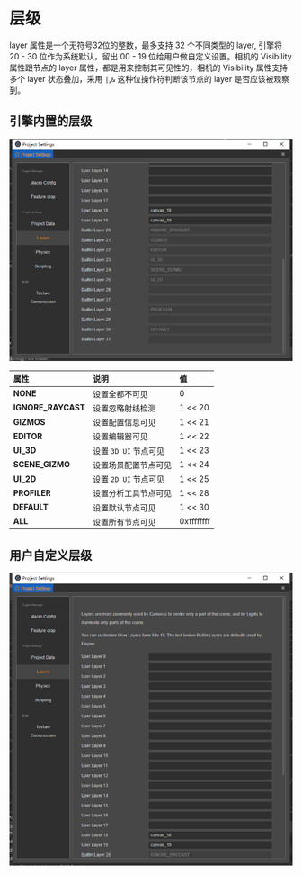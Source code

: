# 层级

layer 属性是一个无符号32位的整数，最多支持 32 个不同类型的 layer, 引擎将 20 - 30 位作为系统默认，留出 00 - 19 位给用户做自定义设置。相机的 Visibility 属性跟节点的 layer 属性，都是用来控制其可见性的，相机的 Visibility 属性支持多个 layer 状态叠加，采用 ` | `,` & ` 这种位操作符判断该节点的 layer 是否应该被观察到。

## 引擎内置的层级

![layer gizmo](scene/layer-gizmo.png)

| 属性                  | 说明                     | 值              |
| :---                  | :---                    | :---            |
| **NONE**              | 设置全都不可见            | 0               |
| **IGNORE_RAYCAST**    | 设置忽略射线检测          | 1 << 20         |
| **GIZMOS**            | 设置配置信息可见          | 1 << 21         |
| **EDITOR**            | 设置编辑器可见            | 1 << 22        |
| **UI_3D**             | 设置 `3D UI` 节点可见     | 1 << 23         |
| **SCENE_GIZMO**       | 设置场景配置节点可见       | 1 << 24         |
| **UI_2D**             | 设置 `2D UI` 节点可见     | 1 << 25         |
| **PROFILER**          | 设置分析工具节点可见       | 1 << 28         |
| **DEFAULT**           | 设置默认节点可见          | 1 << 30         |
| **ALL**               | 设置所有节点可见          | 0xffffffff      |

## 用户自定义层级

![layer gizmo](scene/layer-edit.png)
